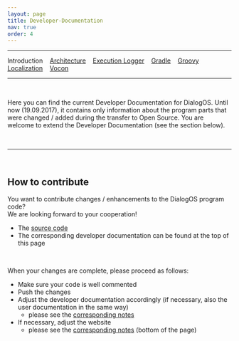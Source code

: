 ```yaml
---
layout: page
title: Developer-Documentation
nav: true
order: 4
---
```

---
Introduction &nbsp;&nbsp; [Architecture](developerdocumentation/architecture.html) &nbsp;&nbsp; [Execution Logger](developerdocumentation/executionlogger.html) &nbsp;&nbsp; [Gradle](developerdocumentation/gradle.html) &nbsp;&nbsp; [Groovy](developerdocumentation/groovy.html) &nbsp;&nbsp; [Localization](developerdocumentation/localization.html) &nbsp;&nbsp; [Vocon](developerdocumentation/vocon.html)

---
&nbsp;

Here you can find the current Developer Documentation for DialogOS. Until now (19.09.2017), it contains only information about the program parts that were changed / added during the transfer to Open Source. You are welcome to extend the Developer Documentation (see the section below).

&nbsp;

---
&nbsp;
<a id="contribute">

## How to contribute
You want to contribute changes / enhancements to the DialogOS program code?  
We are looking forward to your cooperation!

* The [source code](TODO)
* The corresponding developer documentation can be found at the top of this page

&nbsp;

When your changes are complete, please proceed as follows:
* Make sure your code is well commented
* Push the changes
* Adjust the developer documentation accordingly (if necessary, also the user documentation in the same way)
    * please see the [corresponding notes](contribute.html)
* If necessary, adjust the website
    * please see the [corresponding notes](contribute.html#other_content) (bottom of the page)

